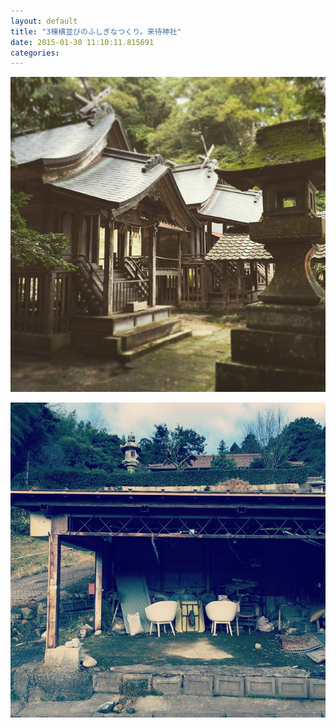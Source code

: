 ```yaml
---
layout: default
title: "3棟横並びのふしぎなつくり。来待神社"
date: 2015-01-30 11:10:11.815691
categories: 
---
```


![来待神社](/assets/images/201501/10895240_1590321031198941_2101947150_n.jpg)

![](/assets/images/201501/10945293_717832664990757_1910872976_n.jpg)


